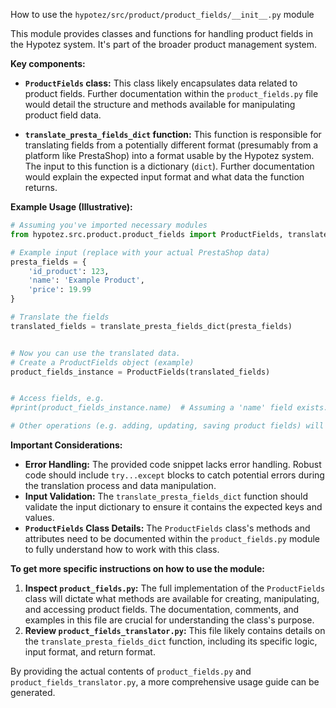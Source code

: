 How to use the `hypotez/src/product/product_fields/__init__.py` module

This module provides classes and functions for handling product fields in the Hypotez system.  It's part of the broader product management system.

**Key components:**

* **`ProductFields` class:**  This class likely encapsulates data related to product fields.  Further documentation within the `product_fields.py` file would detail the structure and methods available for manipulating product field data.

* **`translate_presta_fields_dict` function:** This function is responsible for translating fields from a potentially different format (presumably from a platform like PrestaShop) into a format usable by the Hypotez system. The input to this function is a dictionary (`dict`).  Further documentation would explain the expected input format and what data the function returns.


**Example Usage (Illustrative):**


```python
# Assuming you've imported necessary modules
from hypotez.src.product.product_fields import ProductFields, translate_presta_fields_dict

# Example input (replace with your actual PrestaShop data)
presta_fields = {
    'id_product': 123,
    'name': 'Example Product',
    'price': 19.99
}

# Translate the fields
translated_fields = translate_presta_fields_dict(presta_fields)


# Now you can use the translated data.
# Create a ProductFields object (example)
product_fields_instance = ProductFields(translated_fields)


# Access fields, e.g.
#print(product_fields_instance.name)  # Assuming a 'name' field exists.

# Other operations (e.g. adding, updating, saving product fields) will depend on the methods defined in the ProductFields class.
```


**Important Considerations:**

* **Error Handling:**  The provided code snippet lacks error handling.  Robust code should include `try...except` blocks to catch potential errors during the translation process and data manipulation.
* **Input Validation:** The `translate_presta_fields_dict` function should validate the input dictionary to ensure it contains the expected keys and values.
* **`ProductFields` Class Details:** The `ProductFields` class's methods and attributes need to be documented within the `product_fields.py` module to fully understand how to work with this class.

**To get more specific instructions on how to use the module:**

1. **Inspect `product_fields.py`:** The full implementation of the `ProductFields` class will dictate what methods are available for creating, manipulating, and accessing product fields.  The documentation, comments, and examples in this file are crucial for understanding the class's purpose.
2. **Review `product_fields_translator.py`:**  This file likely contains details on the `translate_presta_fields_dict` function, including its specific logic, input format, and return format.


By providing the actual contents of `product_fields.py` and `product_fields_translator.py`, a more comprehensive usage guide can be generated.